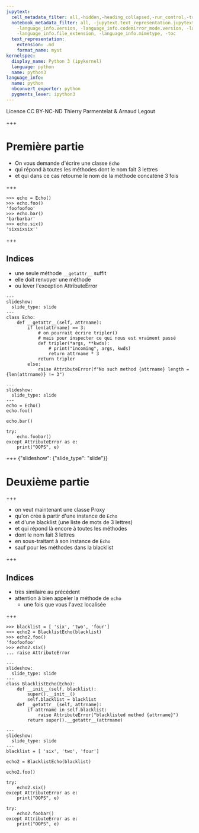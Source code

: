 ```yaml
---
jupytext:
  cell_metadata_filter: all,-hidden,-heading_collapsed,-run_control,-trusted
  notebook_metadata_filter: all, -jupytext.text_representation.jupytext_version, -jupytext.text_representation.format_version,
    -language_info.version, -language_info.codemirror_mode.version, -language_info.codemirror_mode,
    -language_info.file_extension, -language_info.mimetype, -toc
  text_representation:
    extension: .md
    format_name: myst
kernelspec:
  display_name: Python 3 (ipykernel)
  language: python
  name: python3
language_info:
  name: python
  nbconvert_exporter: python
  pygments_lexer: ipython3
---
```


<div class="licence">
<span>Licence CC BY-NC-ND</span>
<span>Thierry Parmentelat &amp; Arnaud Legout</span>
</div>

+++

# Première partie

* On vous demande d'écrire une classe `Echo`
* qui répond à toutes les méthodes dont le nom  fait 3 lettres
* et qui dans ce cas retourne le nom de la méthode concaténé 3 fois

+++

```
>>> echo = Echo()
>>> echo.foo()
'foofoofoo'
>>> echo.bar()
'barbarbar'
>>> echo.six()
'sixsixsix''
```

+++

## Indices

* une seule méthode `__getattr__` suffit
* elle doit renvoyer une méthode
* ou lever l'exception AttributeError

```{code-cell} ipython3
---
slideshow:
  slide_type: slide
---
class Echo:
    def __getattr__(self, attrname):
        if len(attrname) == 3:
            # on pourrait écrire tripler()
            # mais pour inspecter ce qui nous est vraiment passé
            def tripler(*args, **kwds):
                # print("incoming", args, kwds)
                return attrname * 3
            return tripler
        else:
            raise AttributeError(f"No such method {attrname} length = {len(attrname)} != 3")
```

```{code-cell} ipython3
---
slideshow:
  slide_type: slide
---
echo = Echo()
echo.foo()
```

```{code-cell} ipython3
echo.bar()
```

```{code-cell} ipython3
try:
    echo.foobar()
except AttributeError as e:
    print("OOPS", e)
```

+++ {"slideshow": {"slide_type": "slide"}}

# Deuxième partie

+++

* on veut maintenant une classe Proxy
* qu'on crée à partir d'une instance de `Echo`
* et d'une blacklist (une liste de mots de 3 lettres)
* et qui répond là encore à toutes les méthodes
* dont le nom fait 3 lettres
* en sous-traitant à son instance de `Echo`
* sauf pour les méthodes dans la blacklist

+++

## Indices

* très similaire au précédent
* attention à bien appeler la méthode de `echo` 
  * une fois que vous l'avez localisée

+++

```
>>> blacklist = [ 'six', 'two', 'four']
>>> echo2 = BlacklistEcho(blacklist)
>>> echo2.foo()
'foofoofoo'
>>> echo2.six()
... raise AttributeError

```

```{code-cell} ipython3
---
slideshow:
  slide_type: slide
---
class BlacklistEcho(Echo):
    def __init__(self, blacklist):
        super().__init__()
        self.blacklist = blacklist
    def __getattr__(self, attrname):
        if attrname in self.blacklist:
            raise AttributeError("blacklisted method {attrname}")
        return super().__getattr__(attrname)
```

```{code-cell} ipython3
---
slideshow:
  slide_type: slide
---
blacklist = [ 'six', 'two', 'four']

echo2 = BlacklistEcho(blacklist)

echo2.foo()
```

```{code-cell} ipython3
try:
    echo2.six()
except AttributeError as e:
    print("OOPS", e)
```

```{code-cell} ipython3
try:
    echo2.foobar()
except AttributeError as e:
    print("OOPS", e)
```
